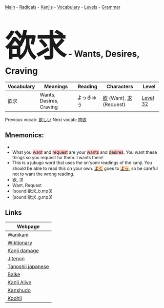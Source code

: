 <style> bigfont {font-size: 100px}</style>
[Main](../README.md) -
[Radicals](../radicals.md) -
[Kanjis](../kanjis.md) -
[Vocabulary](../vocabulary.md) -
[Levels](../levels.md) -
[Grammar](../grammar.md)
# <bigfont> 欲求</bigfont> - Wants, Desires, Craving 

| Vocabulary | Meanings | Reading | Characters | Level |
| --- | --- | --- | --- | --- |
| 欲求 | Wants, Desires, Craving | よっきゅう |  [欲](../kanjis/欲.md) (Want), [求](../kanjis/求.md) (Request) | [Level 32](../levels/wk_level32.md) |

Previous vocab: [欲しい](欲しい.md) Next vocab: [肉欲](肉欲.md) 

## Mnemonics:

* 
* What you <span style="background-color:#ffcccb"> want</span> and <span style="background-color:#ffcccb"> request</span> are your <span style="background-color:#ffcccb"> wants</span> and <span style="background-color:#ffcccb"> desires</span>. You want these things so you request for them. I wants them!
* This is a jukugo word that uses the on'yomi readings of the kanji. You should be able to read this on your own. <span style="background-color:#fed8b1"> [よく](https://jisho.org/search/よく)</span> goes to <span style="background-color:#fed8b1"> [よっ](https://jisho.org/search/よっ)</span>, so be careful not to want the wrong reading.
* 欲, 求
* Want, Request
* [sound:欲求_b.mp3]
* [sound:欲求_g.mp3]


## Links 

| Webpage |
| --- |
| [Wanikani          ](https://www.wanikani.com/kanji/欲求) |
| [Wiktionary        ](https://en.wiktionary.org/wiki/欲求) |
| [Kanji damage      ](http://www.kanjidamage.com/kanji/search?utf8=✓&q=欲求) |
| [Jitenon           ](https://jitenon.com/kanji/欲求) |
| [Tanoshii japanese ](https://www.tanoshiijapanese.com/dictionary/kanji.cfm?k=欲求) |
| [Baike             ](https://baike.baidu.com/item/欲求) |
| [Kanji Alive       ](https://app.kanjialive.com/欲求) |
| [Kanshudo          ](https://www.kanshudo.com/searchmn?q=欲求) |
| [Koohii            ](https://kanji.koohii.com/study/kanji/欲求) |
